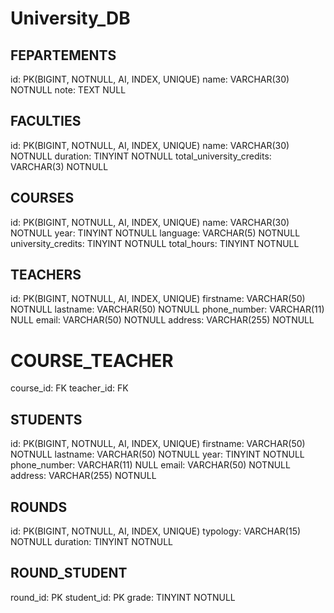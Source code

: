 # University_DB

## FEPARTEMENTS
id: PK(BIGINT, NOTNULL, AI, INDEX, UNIQUE)
name: VARCHAR(30) NOTNULL
note: TEXT NULL
## FACULTIES
id: PK(BIGINT, NOTNULL, AI, INDEX, UNIQUE)
name: VARCHAR(30) NOTNULL
duration: TINYINT NOTNULL
total_university_credits: VARCHAR(3) NOTNULL

## COURSES
id: PK(BIGINT, NOTNULL, AI, INDEX, UNIQUE)
name: VARCHAR(30) NOTNULL
year: TINYINT NOTNULL
language: VARCHAR(5) NOTNULL
university_credits: TINYINT NOTNULL
total_hours: TINYINT NOTNULL

## TEACHERS
id: PK(BIGINT, NOTNULL, AI, INDEX, UNIQUE)
firstname: VARCHAR(50) NOTNULL
lastname: VARCHAR(50) NOTNULL
phone_number: VARCHAR(11) NULL
email: VARCHAR(50) NOTNULL
address: VARCHAR(255) NOTNULL

# COURSE_TEACHER
course_id: FK
teacher_id: FK

## STUDENTS
id: PK(BIGINT, NOTNULL, AI, INDEX, UNIQUE)
firstname: VARCHAR(50) NOTNULL
lastname: VARCHAR(50) NOTNULL
year: TINYINT NOTNULL
phone_number: VARCHAR(11) NULL
email: VARCHAR(50) NOTNULL
address: VARCHAR(255) NOTNULL

## ROUNDS
id: PK(BIGINT, NOTNULL, AI, INDEX, UNIQUE)
typology: VARCHAR(15) NOTNULL
duration: TINYINT NOTNULL

## ROUND_STUDENT
round_id: PK
student_id: PK
grade: TINYINT NOTNULL
